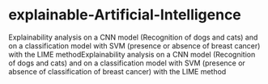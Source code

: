 # explainable-Artificial-Intelligence
Explainability analysis on a CNN model (Recognition of dogs and cats) and on a classification model with SVM (presence or absence of breast cancer) with the LIME methodExplainability analysis on a CNN model (Recognition of dogs and cats) and on a classification model with SVM (presence or absence of classification of breast cancer) with the LIME method
